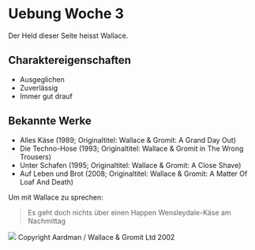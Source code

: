 # Uebung Woche 3

Der Held dieser Seite heisst Wallace.

## Charaktereigenschaften
* Ausgeglichen
* Zuverlässig
* Immer gut drauf

## Bekannte Werke
* Alles Käse (1989; Originaltitel: Wallace & Gromit: A Grand Day Out)
* Die Techno-Hose (1993; Originaltitel: Wallace & Gromit in The Wrong Trousers)
* Unter Schafen (1995; Originaltitel: Wallace & Gromit: A Close Shave)
* Auf Leben und Brot (2008; Originaltitel: Wallace & Gromit: A Matter Of Loaf And Death)

Um mit Wallace zu sprechen:
> Es geht doch nichts über einen Happen Wensleydale-Käse am Nachmittag

<img src="https://www.rheinmain4family.de/fileadmin/_processed_/2/9/csm_12._Wallace___Gromit__c__02a81144a7.jpg"/> Copyright Aardman / Wallace & Gromit Ltd 2002
